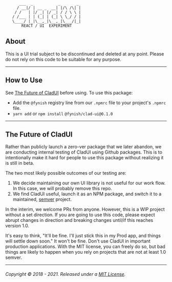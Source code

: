 ```
      ___  _           _       _
     / __|/ | __ _  __| |/\ /\| |
    / /   | |/ _| |/ _| / / \ \ |
   / /___ | | (_| | (_| \ \_/ / |
   \____/ |_|\__,_|\__,_|\___/|_|
       REACT / UI  EXPERIMENT
```

## About

This is a UI trial subject to be discontinued and deleted at any point. Please do not rely on this code to be suitable for any purpose.

---
## How to Use

See [The Future of CladUI](the-future-of-cladui) before using. To use this package:

- Add the `@fynish` registry line from our `.npmrc` file to your project's `.npmrc` file.
- `yarn add` or `npm install` `@fynish/clad-ui@0.1.0`

---
## The Future of CladUI

Rather than publicly launch a zero-ver package that we later abandon, we are conducting internal testing of CladUI using Github packages. This is to intentionally make it hard for people to use this package without realizing it is still in beta.

The two most likely possible outcomes of our testing are:

1. We decide maintaining our own UI library is not useful for our work flow. In this case, we will probably remove this repo.
2. We find CladUI useful, launch it as an NPM package, and switch it to a maintained, [semver](https://semver.org/) project.

In the interim, we welcome PRs from anyone. However, this is a WIP project without a set direction. If you are going to use this code, please expect abrupt changes in direction and breaking changes until/if this reaches version 1.0. 

It's easy to think, "It'll be fine. I'll just stick this in my Prod app, and things will settle down soon." It won't be fine. Don't use CladUI in important production applications. With the MIT license, you can freely do so, but bad things are likely to happen when you rely on projects that are not at least 1.0 semver.

---
###### Copyright © 2018 - 2021. Released under a [MIT License](https://opensource.org/licenses/MIT).
